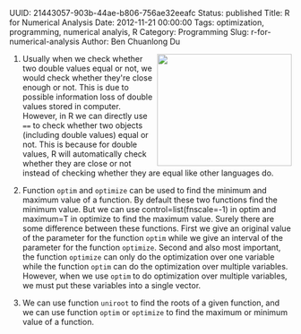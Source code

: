 UUID: 21443057-903b-44ae-b806-756ae32eeafc
Status: published
Title: R for Numerical Analysis
Date: 2012-11-21 00:00:00
Tags: optimization, programming, numerical analyis, R
Category: Programming
Slug: r-for-numerical-analysis
Author: Ben Chuanlong Du

<img src="http://dclong.github.io/media/r/r.png" height="200" width="240" align="right"/>

1. Usually when we check whether two double values equal or not, we
would check whether they're close enough or not. This is due to
possible information loss of double values stored in computer.
However, in R we can directly use `==` to check whether two objects
(including double values) equal or not. This is because for double
values, R will automatically check whether they are close or not
instead of checking whether they are equal like other languages do.

2. Function `optim` and `optimize` can be used to find the minimum and
maximum value of a function. By default these two functions find the
minimum value. But we can use control=list(fnscale=-1) in optim and
maximum=T in optimize to find the maximum value. Surely there are
some difference between these functions. First we give an original
value of the parameter for the function `optim` while we give an
interval of the parameter for the function `optimize`. Second and
also most important, the function `optimize` can only do the
optimization over one variable while the function `optim` can do the
optimization over multiple variables. However, when we use `optim`
to do optimization over multiple variables, we must put these
variables into a single vector.

3. We can use function `uniroot` to find the roots of a given function,
and we can use function `optim` or `optimize` to find the maximum or
minimum value of a function.
